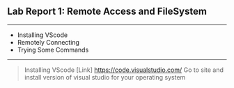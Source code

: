## Lab Report 1: Remote Access and FileSystem

---

* Installing VScode
* Remotely Connecting
* Trying Some Commands

---

> Installing VScode
[Link] https://code.visualstudio.com/
Go to site and install version of visual studio for your operating system

